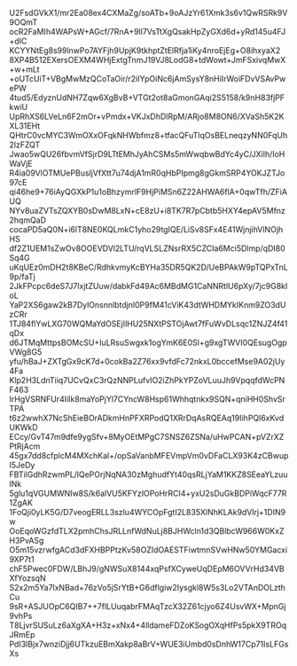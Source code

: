 U2FsdGVkX1/mr2Ea08ex4CXMaZg/soATb+9oAJzYr61Xmk3s6v1QwRSRk9V9OQmT
ocR2FaMIh4WAPsW+AGcf/7RnA+9ll7VsTtXgQsakHpZyGXd6d+yRd145u4FJ+dIC
KCYYNtEg8s99lnwPo7AYFjh9UpjK9tkhptZtElRfja1iKy4nroEjEg+O8ihxyaX2
8XP4B512EXersOEXM4WHjExtgTnmJ19VJ8LodG8+tdWowt+JmFSxivqMwX+w+mLt
+oUTcUiT+VBgMwMzQCoTaOir/r2iIYpOiNc6jAmSysY8nHiIrWoiFDvVSAvPwePW
4tud5/EdyznUdNH7Zqw6XgBvB+VTGt2ot8aGmonGAqi2S5158/k9nH83fjPFkwiU
UpRhXS6LVeLn6F2mOr+vPmdx+VKJxDhDlRpM/ARjo8M8ON6/XVaSh5K2KXL31EHt
QHtrC0vcMYC3WmOXxOFqkNHWbfmz8+tfacQFuTlqOsBELneqzyNN0FqUh2lzFZQT
Jwao5wQU26fbvmVfSjrD9LTtEMhJyAhCSMs5mWwqbwBdYc4yC/JXilh/IoHWaVjE
R4ia09VlOTMUePBusljVfXtt7u74djA1mR0qHbPIpmg8gGkmSRP4YOKJZTJo97cE
qi46he9+76iAyQGXkP1u1oBhzymrlF9HjPiMSn6Z22AHWA6flA+0qwTfh/ZFiAUQ
NYv8uaZVTsZQXYB0sDwM8LxN+cE8zU+i8TK7R7pCbtb5HXY4epAV5Mfnz2hqmQaD
cocaPD5aQ0N+i6lT8NE0KQLmkC1yho29tgIQE/LiSv8SFx4E41WjnjihVlNOjhHS
df2Z1UEM1sZwOv8OOEVDVl2LTU/rqVLSLZNsrRX5CZCIa6Mci5Dlmp/qDI80Sq4G
uKqUEz0mDH2t8KBeC/RdhkvmyKcBYHa35DR5QK2D/UeBPAkW9pTQPxTnL9p/faTj
2JkFPcpc6deS7J7IxjtZUuw/dabkFd49Ac6MBdMG1CaNNRtlU6pXy/7jc9G8kIoL
YaP2XS6gaw2kB7DylOnsnnlbtdjnl0P9fM41cViK43dtWHDMYkIKnm9ZO3dUzCRr
1TJ84flYwLXG70WQMaYdOSEjIlHU25NXtPSTOjAwt7fFuWvDLsqc1ZNJZ4f41qDx
d6JTMqMttpsBOMcSU+IuLRsuSwgxk1ogYmK6E0Sl+g9xgTWVI0QEsugOgpVWg8G5
yfu/hBaJ+ZXTgGx9cK7d+0cokBa2Z76xx9vfdFc72nkxL0bccefMse9A02jUy4Fa
Klp2H3LdnTiiq7UCvQxC3rQzNNPLufvIO2iZhPkYPZoVLuuJh9VpqqfdWcPNF463
IrHgVSRNFUr4IiIk8maYoPjYl7CYncW8Hsp61Whhqtnkx9SQN+qniHH0ShvSrTPA
t6z2wwhX7NcShEieBOrADkmHnPFXRPodQ1XRrDqAsRQEAq19IihPQl6xKvdUKWkD
ECcy/GvT47m9dfe9ygSfv+8MyOEtMPgC7SNSZ6ZSNa/uHwPCAN+pVZrXZPtRjAcm
45gx7dd8cfplcM4MXchKal+/opSaVanbMFEVmpVm0vDFaCLX93K4zCBwupI5JeDy
FBTilGdhRzwmPL/lQePOrjNqNA30zMghudfYt40qsRLjYaM1KKZ8SEeaYLzuulNk
5glu1qVGUMWNIw8S/k6alVU5KFYzIOPoHrRCI4+yxU2sDuGkBDPiWqcF77R1ZgAK
1FoQji0yLK5G/D7veogERLL3szlu4WYCOpFgtI2L835XlNhKLAk9dVlrj+1DIN9w
OoEqoWGzfdTLX2pmhChsJRLLnfWdNuLj8BJHWcln1d3QBlbcW966W0KxZH3PvASg
O5m15vzrwfgACd3dFXHBPPtzKv58OZIdOAESTFiwtmnSVwHNw50YMGacxi9XP7t1
chF5Pwec0FDW/LBhJ9/gNWSuX8144xqPsfXCyweUqDEpM6OVVrHd34VBXfYozsqN
S2x2m5Ya7lxNBad+76zVo5jSrYtB+G6dflgiw2Iysgkl8W5s3Lo2VTAnDOLzthCu
9sR+ASJUOpC6QIB7++7flLUuqabrFMAqTzcX32Z61cjyo6Z4UsvWX+MpnGj9vhPs
T8LjvrSUSuLz6aXgXA+H3z+xNx4+4lldameFDZoKSogOXqHfPs5pkX9TROqJRmEp
PdI3lBjx7wnziDjj6UTkzuEBmXakp8aBrV+WUE3iUmbd0sDnhW17Cp71IsLFGsXs
